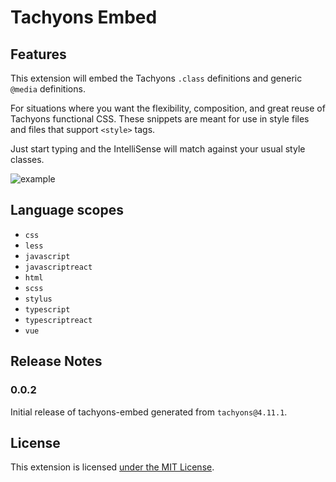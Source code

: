 # Tachyons Embed

## Features

This extension will embed the Tachyons `.class` definitions and generic `@media` definitions.

For situations where you want the flexibility, composition, and great reuse of Tachyons functional CSS. These snippets are meant for use in style files and files that support `<style>` tags.

Just start typing and the IntelliSense will match against your usual style classes.

![example](images/tachyons-embed.gif)

## Language scopes

- `css`
- `less`
- `javascript`
- `javascriptreact`
- `html`
- `scss`
- `stylus`
- `typescript`
- `typescriptreact`
- `vue`

## Release Notes

### 0.0.2

Initial release of tachyons-embed generated from `tachyons@4.11.1`.

## License

This extension is licensed [under the MIT License](https://github.com/siegerts/vscode-tachyons-embed/blob/master/LICENSE).
